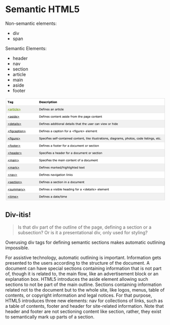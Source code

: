 # Semantic HTML5

Non-semantic elements:
- div
- span

Semantic Elements:
- header
- nav
- section
- article
- main
- aside
- footer

![img](semTags.png)

## Div-itis!
> Is that div part of the
> outline of the page,
> defining a section or a
> subsection? Or is it a
> presentational div, only
> used for styling?

Overusing div tags for defining semantic sections makes automatic outlining impossible.

For assistive technology, automatic outlining is important. Information gets presented to the users according to the structure of the document. A document can have special sections containing information that is not part of, though it is related to, the main flow, like an advertisement block or an explanation box. HTML5 introduces the aside element allowing such sections to not be part of the main outline. Sections containing information related not to the document but to the whole site, like logos, menus, table of contents, or copyright information and legal notices. For that purpose, HTML5 introduces three new elements: nav for collections of links, such as a table of contents, footer and header for site-related information. Note that header and footer are not sectioning content like section, rather, they exist to semantically mark up parts of a section.
